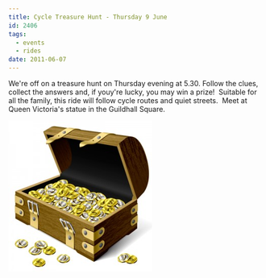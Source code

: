 ```yaml
---
title: Cycle Treasure Hunt - Thursday 9 June
id: 2406
tags:
  - events
  - rides
date: 2011-06-07
---
```


We're off on a treasure hunt on Thursday evening at 5.30. Follow the clues, collect the answers and, if youy're lucky, you may win a prize!  Suitable for all the family, this ride will follow cycle routes and quiet streets.  Meet at Queen Victoria's statue in the Guildhall Square.

![Treasure chest](/public/assets/treasure-chest-285x300.jpg "Treasure chest")
